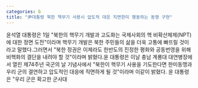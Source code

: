 ```yaml
---
categories: b
title: "尹대통령 북한 핵무기 사용시 압도적 대응 직면한미 행동하는 동맹 구현"
---
```

윤석열 대통령은 1일 "북한의 핵무기 개발과 고도화는 국제사회의 핵 비확산체제(NPT)에 대한 정면 도전"이라며 핵무기 개발은 북한 주민들의 삶을 더욱 고통에 빠뜨릴 것이라고 말했다.그러면서 "북한 정권은 이제라도 한반도의 진정한 평화와 공동번영을 위해 비핵화의 결단을 내려야 할 것"이라며 밝혔다.윤 대통령은 이날 충남 계룡대 대연병장에서 열린 제74주년 국군의 날 기념사에서 "북한이 핵무기 사용을 기도한다면 한미동맹과 우리 군의 결연하고 압도적인 대응에 직면하게 될 것"이라며 이같이 밝혔다. 윤 대통령은 "우리 군은 확고한 군사대